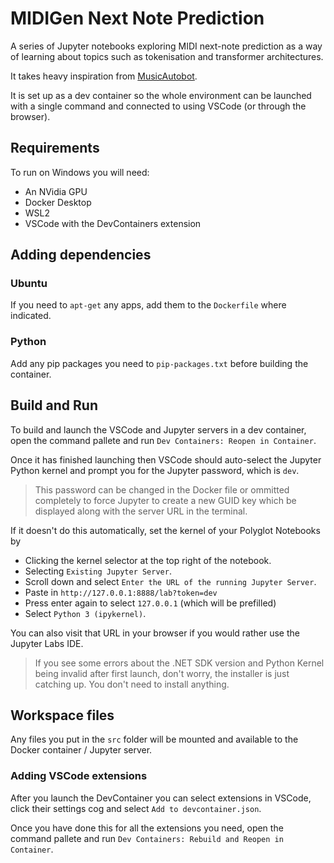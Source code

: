 # MIDIGen Next Note Prediction

A series of Jupyter notebooks exploring MIDI next-note prediction as a way of learning about topics such as tokenisation and transformer architectures.

It takes heavy inspiration from [MusicAutobot](https://github.com/bearpelican/musicautobot/tree/master).

It is set up as a dev container so the whole environment can be launched with a single command and connected to using VSCode (or through the browser).

## Requirements
To run on Windows you will need:

- An NVidia GPU
- Docker Desktop
- WSL2
- VSCode with the DevContainers extension

## Adding dependencies

### Ubuntu
If you need to `apt-get` any apps, add them to the `Dockerfile` where indicated.

### Python
Add any pip packages you need to `pip-packages.txt` before building the container.

## Build and Run
To build and launch the VSCode and Jupyter servers in a dev container, open the command pallete and run `Dev Containers: Reopen in Container`.

Once it has finished launching then VSCode should auto-select the Jupyter Python kernel and prompt you for the Jupyter password, which is `dev`.

> This password can be changed in the Docker file or ommitted completely to force Jupyter to create a new GUID key which be displayed along with the server URL in the terminal.

If it doesn't do this automatically, set the kernel of your Polyglot Notebooks by 
- Clicking the kernel selector at the top right of the notebook.
- Selecting `Existing Jupyter Server`.
- Scroll down and select `Enter the URL of the running Jupyter Server`.
- Paste in `http://127.0.0.1:8888/lab?token=dev`
- Press enter again to select `127.0.0.1` (which will be prefilled)
- Select `Python 3 (ipykernel)`.

You can also visit that URL in your browser if you would rather use the Jupyter Labs IDE.

> If you see some errors about the .NET SDK version and Python Kernel being invalid after first launch, don't worry, the installer is just catching up. You don't need to install anything.

## Workspace files
Any files you put in the `src` folder will be mounted and available to the Docker container / Jupyter server.

### Adding VSCode extensions
After you launch the DevContainer you can select extensions in VSCode, click their settings cog and select `Add to devcontainer.json`.

Once you have done this for all the extensions you need, open the command pallete and run `Dev Containers: Rebuild and Reopen in Container`.

